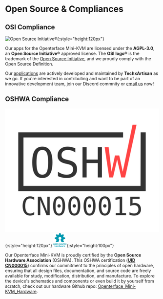 # Open Source & Compliances

## OSI Compliance

![Open Source Initiative®](/images/trademark/open-source-initiative.svg){:style="height:120px"}

Our apps for the Openterface Mini-KVM are licensed under the **AGPL-3.0**, an **Open Source Initiative®** approved license. The **OSI logo®** is the trademark of the [Open Source Initiative](http://opensource.org), and we proudly comply with the Open Source Definition.

Our [applications](/app) are actively developed and maintained by **TechxArtisan** as we go. If you're interested in contributing and want to be part of an innovative development team, join our Discord commnity or [email us](mailto:info@techxartisan.com) now!

## OSHWA Compliance

![UID-CN000015](images/trademark/oshw-cn000015.svg){:style="height:120px"}
![Open Source Hardware Association](images/trademark/open-source-hardware.svg){:style="height:100px"}

Our Openterface Mini-KVM is proudly certified by the **Open Source Hardware Association** (OSHWA). This OSHWA certification ([**UID CN000015**](https://certification.oshwa.org/cn000015.html)) confirms our commitment to the principles of open hardware, ensuring that all design files, documentation, and source code are freely available for study, modification, distribution, and manufacture. To explore the device's schematics and components or even build it by yourself from scratch, check out our hardware Github repo: [Openterface_Mini-KVM_Hardware](https://github.com/TechxArtisanStudio/Openterface_Mini-KVM_Hardware).